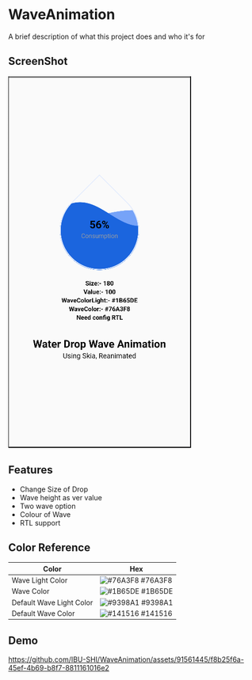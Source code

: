 
# WaveAnimation

A brief description of what this project does and who it's for

## ScreenShot

![alt text](image.png)

## Features

- Change Size of Drop
- Wave height as ver value
- Two wave option
- Colour of Wave
- RTL support

## Color Reference

| Color             | Hex                                                                |
| ----------------- | ------------------------------------------------------------------ |
| Wave Light Color | ![#76A3F8](https://via.placeholder.com/10/76A3F8?text=+) #76A3F8 |
| Wave Color | ![#1B65DE](https://via.placeholder.com/10/1B65DE?text=+) #1B65DE |
| Default Wave Light Color | ![#9398A1](https://via.placeholder.com/10/9398A1?text=+) #9398A1 |
| Default Wave Color | ![#141516](https://via.placeholder.com/10/141516?text=+) #141516 |

## Demo

https://github.com/IBU-SHI/WaveAnimation/assets/91561445/f8b25f6a-45ef-4b69-b8f7-8811161016e2


